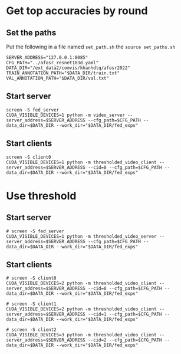 # Get top accuracies by round
## Set the paths
Put the following in a file named `set_path.sh` the `source set_paths.sh`
```shell
SERVER_ADDRESS="127.0.0.1:8085"
CFG_PATH="../afosr_resnet183d.yaml"
DATA_DIR="/ext_data2/comvis/khanhdtq/afosr2022"
TRAIN_ANNOTATION_PATH="$DATA_DIR/train.txt"
VAL_ANNOTATION_PATH="$DATA_DIR/val.txt"
```
## Start server
```shell
screen -S fed_server
CUDA_VISIBLE_DEVICES=1 python -m video_server --server_address=$SERVER_ADDRESS --cfg_path=$CFG_PATH --data_dir=$DATA_DIR --work_dir="$DATA_DIR/fed_exps"
```
## Start clients
```shell
screen -S client0
CUDA_VISIBLE_DEVICES=1 python -m thresholded_video_client --server_address=$SERVER_ADDRESS --cid=0 --cfg_path=$CFG_PATH --data_dir=$DATA_DIR --work_dir="$DATA_DIR/fed_exps"
```
# Use threshold
## Start server
```shell
# screen -S fed_server
CUDA_VISIBLE_DEVICES=1 python -m thresholded_video_server --server_address=$SERVER_ADDRESS --cfg_path=$CFG_PATH --data_dir=$DATA_DIR --work_dir="$DATA_DIR/fed_exps"
```
## Start clients
```shell
# screen -S client0
CUDA_VISIBLE_DEVICES=2 python -m thresholded_video_client --server_address=$SERVER_ADDRESS --cid=0 --cfg_path=$CFG_PATH --data_dir=$DATA_DIR --work_dir="$DATA_DIR/fed_exps"

# screen -S client1
CUDA_VISIBLE_DEVICES=2 python -m thresholded_video_client --server_address=$SERVER_ADDRESS --cid=1 --cfg_path=$CFG_PATH --data_dir=$DATA_DIR --work_dir="$DATA_DIR/fed_exps"

# screen -S client2
CUDA_VISIBLE_DEVICES=3 python -m thresholded_video_client --server_address=$SERVER_ADDRESS --cid=2 --cfg_path=$CFG_PATH --data_dir=$DATA_DIR --work_dir="$DATA_DIR/fed_exps"
```